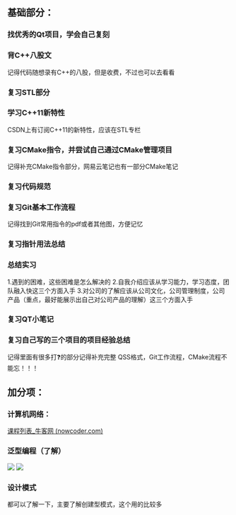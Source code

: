 ## 基础部分：
### 找优秀的Qt项目，学会自己复刻
### 背C++八股文
记得代码随想录有C++的八股，但是收费，不过也可以去看看
### 复习STL部分
### 学习C++11新特性
CSDN上有订阅C++11的新特性，应该在STL专栏
### 复习CMake指令，并尝试自己通过CMake管理项目
记得补充CMake指令部分，网易云笔记也有一部分CMake笔记
### 复习代码规范
### 复习Git基本工作流程
记得找到Git常用指令的pdf或者其他图，方便记忆
### 复习指针用法总结
### 总结实习
1.遇到的困难，这些困难是怎么解决的
2.自我介绍应该从学习能力，学习态度，团队融入快这三个方面入手
3.对公司的了解应该从公司文化，公司管理制度，公司产品（重点，最好能展示出自己对公司产品的理解）这三个方面入手
### 复习QT小笔记
### 复习自己写的三个项目的项目经验总结
记得里面有很多打❓的部分记得补充完整
QSS格式，Git工作流程，CMake流程不能忘！！！
## 加分项：
### 计算机网络：
[课程列表_牛客网 (nowcoder.com)](https://www.nowcoder.com/study/live/504/4/1)
### 泛型编程（了解）
![](附件/泛型编程1.jpg)
![](附件/泛型编程2.jpg)
### 设计模式
都可以了解一下，主要了解创建型模式，这个用的比较多